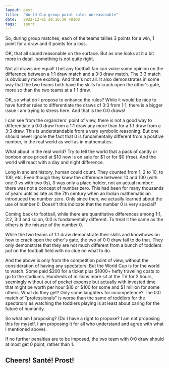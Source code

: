 ```yaml
---
layout: post
title:  "World Cup group point rules unreasonable"
date:   2022-12-01 20:16:30 +0100
tags:   sport
---
```


So, during group matches, each of the teams tallies 3 points for a win, 1 point for a draw and 0 points for a loss.

OK, that all sound reasonable on the surface.  But as one looks at it a bit more in detail, something is not quite right.

Not all draws are equal!  I bet any football fan can voice some opinion on the difference between a 1:1 draw match and a 3:3 draw match.  The 3:3 match is obviously more exciting.  And that's not all.  It also demonstrates in some way that the two teams both have the skills to crack open the other's gate, more so than the two teams at a 1:1 draw.

OK, so what do I propose to enhance the rules?  While it would be nice to have further rules to differentiate the draws of 3:3 from 1:1, there is a bigger issue I am trying to stress here.  And that is the 0:0 draws!

I can see from the organizers' point of view, there is not a good way to differentiate a 0:0 draw from a 1:1 draw any more than for a 1:1 draw from a 3:3 draw.  This is understandable from a very symbolic reasoning.  But one should never ignore the fact that 0 is fundamentally different from a positive number, in the real world as well as in mathematics.

What about in the real world?  Try to tell the world that a pack of candy or bonbon once priced at $10 now is on sale for $1 or for $0 (free).  And the world will react with a day and night difference.

Long in ancient history, human could count.  They counted from 1, 2 to 10, to 100, etc.  Even though they knew the difference between 10 and 100 (with one 0 vs with two 0s), 0 was only a place holder, not an actual number: there was not a concept of number zero.  This had been for many thousands of years until as late as the 7th century when an Indian mathematician introduced the number zero.  Only since then, we actually learned about the use of number 0.  Doesn't this indicate that the number 0 is very special?

Coming back to football, while there are quantitative differences among 1:1, 2:2, 3:3 and so on, 0:0 is fundamentally different.  To treat it the same as the others is the misuse of the number 0.

While the two teams of 1:1 draw demonstrate their skills and knowhows on how to crack open the other's gate, the two of 0:0 draw fail to do that.  They only demonstrate that they are not much different from a bunch of toddlers put on the football field with no clue on what to do.

And the above is only from the competition point of view, without the consideration of having any spectators.  But the World Cup is for the world to watch.  Some paid \$200 for a ticket plus \$1000+ hefty traveling costs to go to the stadiums.  Hundreds of millions more sit at the TV for 2 hours, seemingly without out of pocket expense but actually with invested time that might be worth per hour \$10 or \$100 for some and \$1 million for some others.  What do they get?  Only some laughters for incompetence?  The 0:0 match of "professionals" is worse than the same of toddlers for the spectators as watching the toddlers playing is at least about caring for the future of humanity.

So what am I proposing?  (Do I have a right to propose?  I am not proposing this for myself, I am proposing it for all who understand and agree with what I mentioned above).  

If no further penalties are to be imposed, the two team with 0:0 draw should at most get 0 point, rather than 1.

## Cheers!  Santé!  Prost!